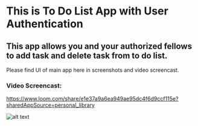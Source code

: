 # This is To Do List App with User Authentication

## This app allows you and your authorized fellows to add task and delete task from to do list.

Please find UI of main app here in screenshots and video screencast.

### Video Screencast: 
https://www.loom.com/share/e1e37a9a6ea949ae95dc4f6d9ccf115e?sharedAppSource=personal_library


![alt text](http://url/to/img.png)